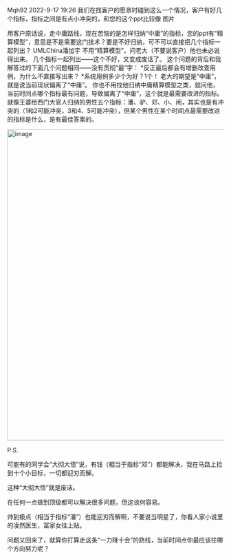 Mqh92 2022-9-17 19:26
我们在找客户的愿景时碰到这么一个情况，客户有好几个指标，指标之间是有点小冲突的，和您的这个ppt比较像
图片

用客户原话说，走中庸路线，现在苦恼的是怎样归纳“中庸”的指标，您的ppt有“精算模型”，意思是不是需要这门技术？要是不好归纳，可不可以直接把几个指标一起列出？
UMLChina潘加宇
不用“精算模型”，问老大（不要说客户）他也未必说得出来。
几个指标一起列出——这个不好，又变成废话了。
这个问题的背后和我解答过的下面几个问题相同——没有贯彻“最”字：
*反正最后都会有增删改查用例，为什么不直接写出来？
*系统用例多少个为好？1个！
老大的期望是“中庸”，就是说当前现状偏离了“中庸”。
你也不用找他归纳中庸精算模型之类，就问他，当前时间点哪个指标最有问题，导致偏离了“中庸”，这个就是最需要改进的指标。
就像王婆给西门大官人归纳的男性五个指标：潘、驴、邓、小、闲，其实也是有冲突的（1和2可能冲突，3和4、5可能冲突），但某个男性在某个时间点最需要改进的指标是什么，是有最佳答案的。

<img width="701" height="724" alt="image" src="https://github.com/user-attachments/assets/a69a3b93-3608-4847-bcf8-51f5efdca067" />

P.S.

可能有的同学会“大彻大悟”说，有钱（相当于指标“邓”）都能解决，我在马路上捡到十个小目标，一切都迎刃而解。

这种“大彻大悟”就是废话。

在任何一点做到顶级都可以解决很多问题，但这谈何容易。

帅到极点（相当于指标“潘”）也能迎刃而解啊，不要说当明星了，你看人家小说里的凌然医生，富家女往上贴。

问题又回来了，就算你打算走这条“一力降十会”的路线，当前时间点你最应该往哪个方向努力呢？

